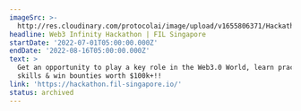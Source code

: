 ```yaml
---
imageSrc: >-
  http://res.cloudinary.com/protocolai/image/upload/v1655806371/Hackathon_Banner_asqb4f.jpg
headline: Web3 Infinity Hackathon | FIL Singapore
startDate: '2022-07-01T05:00:00.000Z'
endDate: '2022-08-16T05:00:00.000Z'
text: >
  Get an opportunity to play a key role in the Web3.0 World, learn practical
  skills & win bounties worth $100k+!!
link: 'https://hackathon.fil-singapore.io/'
status: archived
---
```


